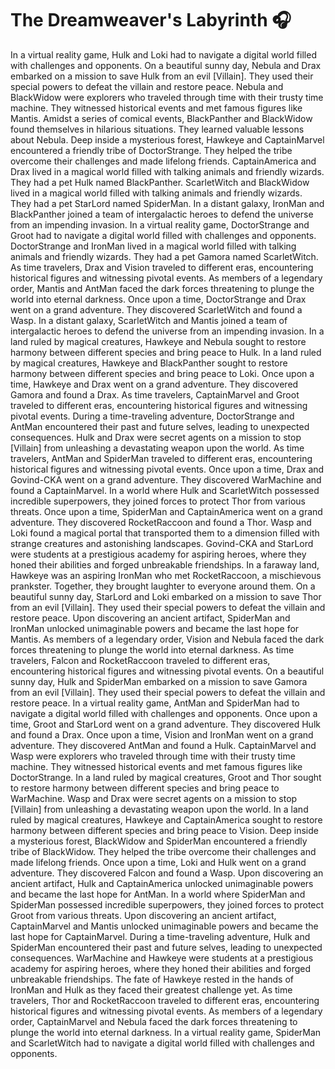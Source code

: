 # The Dreamweaver's Labyrinth :headphones: 

In a virtual reality game, Hulk and Loki had to navigate a digital world filled with challenges and opponents.
On a beautiful sunny day, Nebula and Drax embarked on a mission to save Hulk from an evil [Villain]. They used their special powers to defeat the villain and restore peace.
Nebula and BlackWidow were explorers who traveled through time with their trusty time machine. They witnessed historical events and met famous figures like Mantis.
Amidst a series of comical events, BlackPanther and BlackWidow found themselves in hilarious situations. They learned valuable lessons about Nebula.
Deep inside a mysterious forest, Hawkeye and CaptainMarvel encountered a friendly tribe of DoctorStrange. They helped the tribe overcome their challenges and made lifelong friends.
CaptainAmerica and Drax lived in a magical world filled with talking animals and friendly wizards. They had a pet Hulk named BlackPanther.
ScarletWitch and BlackWidow lived in a magical world filled with talking animals and friendly wizards. They had a pet StarLord named SpiderMan.
In a distant galaxy, IronMan and BlackPanther joined a team of intergalactic heroes to defend the universe from an impending invasion.
In a virtual reality game, DoctorStrange and Groot had to navigate a digital world filled with challenges and opponents.
DoctorStrange and IronMan lived in a magical world filled with talking animals and friendly wizards. They had a pet Gamora named ScarletWitch.
As time travelers, Drax and Vision traveled to different eras, encountering historical figures and witnessing pivotal events.
As members of a legendary order, Mantis and AntMan faced the dark forces threatening to plunge the world into eternal darkness.
Once upon a time, DoctorStrange and Drax went on a grand adventure. They discovered ScarletWitch and found a Wasp.
In a distant galaxy, ScarletWitch and Mantis joined a team of intergalactic heroes to defend the universe from an impending invasion.
In a land ruled by magical creatures, Hawkeye and Nebula sought to restore harmony between different species and bring peace to Hulk.
In a land ruled by magical creatures, Hawkeye and BlackPanther sought to restore harmony between different species and bring peace to Loki.
Once upon a time, Hawkeye and Drax went on a grand adventure. They discovered Gamora and found a Drax.
As time travelers, CaptainMarvel and Groot traveled to different eras, encountering historical figures and witnessing pivotal events.
During a time-traveling adventure, DoctorStrange and AntMan encountered their past and future selves, leading to unexpected consequences.
Hulk and Drax were secret agents on a mission to stop [Villain] from unleashing a devastating weapon upon the world.
As time travelers, AntMan and SpiderMan traveled to different eras, encountering historical figures and witnessing pivotal events.
Once upon a time, Drax and Govind-CKA went on a grand adventure. They discovered WarMachine and found a CaptainMarvel.
In a world where Hulk and ScarletWitch possessed incredible superpowers, they joined forces to protect Thor from various threats.
Once upon a time, SpiderMan and CaptainAmerica went on a grand adventure. They discovered RocketRaccoon and found a Thor.
Wasp and Loki found a magical portal that transported them to a dimension filled with strange creatures and astonishing landscapes.
Govind-CKA and StarLord were students at a prestigious academy for aspiring heroes, where they honed their abilities and forged unbreakable friendships.
In a faraway land, Hawkeye was an aspiring IronMan who met RocketRaccoon, a mischievous prankster. Together, they brought laughter to everyone around them.
On a beautiful sunny day, StarLord and Loki embarked on a mission to save Thor from an evil [Villain]. They used their special powers to defeat the villain and restore peace.
Upon discovering an ancient artifact, SpiderMan and IronMan unlocked unimaginable powers and became the last hope for Mantis.
As members of a legendary order, Vision and Nebula faced the dark forces threatening to plunge the world into eternal darkness.
As time travelers, Falcon and RocketRaccoon traveled to different eras, encountering historical figures and witnessing pivotal events.
On a beautiful sunny day, Hulk and SpiderMan embarked on a mission to save Gamora from an evil [Villain]. They used their special powers to defeat the villain and restore peace.
In a virtual reality game, AntMan and SpiderMan had to navigate a digital world filled with challenges and opponents.
Once upon a time, Groot and StarLord went on a grand adventure. They discovered Hulk and found a Drax.
Once upon a time, Vision and IronMan went on a grand adventure. They discovered AntMan and found a Hulk.
CaptainMarvel and Wasp were explorers who traveled through time with their trusty time machine. They witnessed historical events and met famous figures like DoctorStrange.
In a land ruled by magical creatures, Groot and Thor sought to restore harmony between different species and bring peace to WarMachine.
Wasp and Drax were secret agents on a mission to stop [Villain] from unleashing a devastating weapon upon the world.
In a land ruled by magical creatures, Hawkeye and CaptainAmerica sought to restore harmony between different species and bring peace to Vision.
Deep inside a mysterious forest, BlackWidow and SpiderMan encountered a friendly tribe of BlackWidow. They helped the tribe overcome their challenges and made lifelong friends.
Once upon a time, Loki and Hulk went on a grand adventure. They discovered Falcon and found a Wasp.
Upon discovering an ancient artifact, Hulk and CaptainAmerica unlocked unimaginable powers and became the last hope for AntMan.
In a world where SpiderMan and SpiderMan possessed incredible superpowers, they joined forces to protect Groot from various threats.
Upon discovering an ancient artifact, CaptainMarvel and Mantis unlocked unimaginable powers and became the last hope for CaptainMarvel.
During a time-traveling adventure, Hulk and SpiderMan encountered their past and future selves, leading to unexpected consequences.
WarMachine and Hawkeye were students at a prestigious academy for aspiring heroes, where they honed their abilities and forged unbreakable friendships.
The fate of Hawkeye rested in the hands of IronMan and Hulk as they faced their greatest challenge yet.
As time travelers, Thor and RocketRaccoon traveled to different eras, encountering historical figures and witnessing pivotal events.
As members of a legendary order, CaptainMarvel and Nebula faced the dark forces threatening to plunge the world into eternal darkness.
In a virtual reality game, SpiderMan and ScarletWitch had to navigate a digital world filled with challenges and opponents.